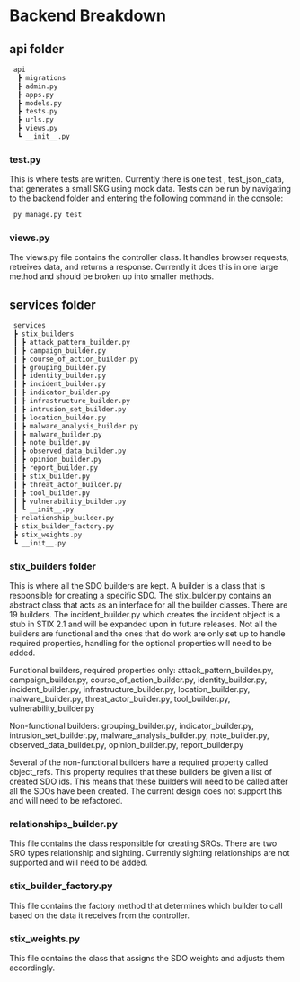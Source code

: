 # Backend Breakdown

## api folder
```bash
 api
  ┣ migrations
  ┣ admin.py
  ┣ apps.py
  ┣ models.py
  ┣ tests.py
  ┣ urls.py
  ┣ views.py
  ┗ __init__.py
```
### test.py
This is where tests are written. Currently there is one test , test_json_data, that generates a small SKG using mock data. Tests can be run by navigating to the backend folder and entering the following command in the console:
```bash
 py manage.py test
```
### views.py
The views.py file contains the controller class. It handles browser requests, retreives data, and returns a response. Currently it does this in one large method and should be broken up into smaller methods.

## services folder
```bash
 services
 ┣ stix_builders
 ┃ ┣ attack_pattern_builder.py
 ┃ ┣ campaign_builder.py
 ┃ ┣ course_of_action_builder.py
 ┃ ┣ grouping_builder.py
 ┃ ┣ identity_builder.py
 ┃ ┣ incident_builder.py
 ┃ ┣ indicator_builder.py
 ┃ ┣ infrastructure_builder.py
 ┃ ┣ intrusion_set_builder.py
 ┃ ┣ location_builder.py
 ┃ ┣ malware_analysis_builder.py
 ┃ ┣ malware_builder.py
 ┃ ┣ note_builder.py
 ┃ ┣ observed_data_builder.py
 ┃ ┣ opinion_builder.py
 ┃ ┣ report_builder.py
 ┃ ┣ stix_builder.py
 ┃ ┣ threat_actor_builder.py
 ┃ ┣ tool_builder.py
 ┃ ┣ vulnerability_builder.py
 ┃ ┗ __init__.py
 ┣ relationship_builder.py
 ┣ stix_builder_factory.py
 ┣ stix_weights.py
 ┗ __init__.py
```

### stix_builders folder
This is where all the SDO builders are kept. A builder is a class that is responsible for creating a specific SDO. The stix_bulder.py contains an abstract class that acts as an interface for all the builder classes. There are 19 builders. The incident_builder.py which creates the incident object is a stub in STIX 2.1 and will be expanded upon in future releases. Not all the builders are functional and the ones that do work are only set up to handle required properties, handling for the optional properties will need to be added. 

Functional builders, required properties only:
attack_pattern_builder.py, campaign_builder.py, course_of_action_builder.py, identity_builder.py, incident_builder.py, infrastructure_builder.py, location_builder.py, malware_builder.py, threat_actor_builder.py, tool_builder.py, vulnerability_builder.py

Non-functional builders:
grouping_builder.py, indicator_builder.py, intrusion_set_builder.py, malware_analysis_builder.py, note_builder.py, observed_data_builder.py, opinion_builder.py, report_builder.py

Several of the non-functional builders have a required property called object_refs. This property requires that these builders be given a list of created SDO ids. This means that these builders will need to be called after all the SDOs have been created. The current design does not support this and will need to be refactored.

### relationships_builder.py
This file contains the class responsible for creating SROs. There are two SRO types relationship and sighting. Currently sighting relationships are not supported and will need to be added.

### stix_builder_factory.py
This file contains the factory method that determines which builder to call based on the data it receives from the controller.

### stix_weights.py
This file contains the class that assigns the SDO weights and adjusts them accordingly.
